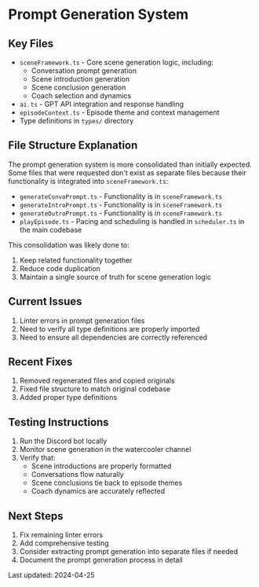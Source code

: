 # Prompt Generation System

## Key Files
- `sceneFramework.ts` - Core scene generation logic, including:
  - Conversation prompt generation
  - Scene introduction generation
  - Scene conclusion generation
  - Coach selection and dynamics
- `ai.ts` - GPT API integration and response handling
- `episodeContext.ts` - Episode theme and context management
- Type definitions in `types/` directory

## File Structure Explanation
The prompt generation system is more consolidated than initially expected. Some files that were requested don't exist as separate files because their functionality is integrated into `sceneFramework.ts`:

- `generateConvoPrompt.ts` - Functionality is in `sceneFramework.ts`
- `generateIntroPrompt.ts` - Functionality is in `sceneFramework.ts`
- `generateOutroPrompt.ts` - Functionality is in `sceneFramework.ts`
- `playEpisode.ts` - Pacing and scheduling is handled in `scheduler.ts` in the main codebase

This consolidation was likely done to:
1. Keep related functionality together
2. Reduce code duplication
3. Maintain a single source of truth for scene generation logic

## Current Issues
1. Linter errors in prompt generation files
2. Need to verify all type definitions are properly imported
3. Need to ensure all dependencies are correctly referenced

## Recent Fixes
1. Removed regenerated files and copied originals
2. Fixed file structure to match original codebase
3. Added proper type definitions

## Testing Instructions
1. Run the Discord bot locally
2. Monitor scene generation in the watercooler channel
3. Verify that:
   - Scene introductions are properly formatted
   - Conversations flow naturally
   - Scene conclusions tie back to episode themes
   - Coach dynamics are accurately reflected

## Next Steps
1. Fix remaining linter errors
2. Add comprehensive testing
3. Consider extracting prompt generation into separate files if needed
4. Document the prompt generation process in detail

Last updated: 2024-04-25 
